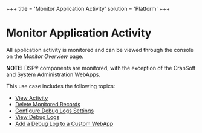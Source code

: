 +++
title = 'Monitor Application Activity'
solution = 'Platform'
+++

# Monitor Application Activity

All application activity is monitored and can be viewed through the
console on the <span style="font-style: italic;">Monitor Overview</span>
page.

**NOTE:** DSP® components are monitored, with the exception of the
CranSoft and System Administration WebApps.

This use case includes the following topics:

  - [View Activity](View_Activity)
  - [Delete Monitored Records](Delete_Monitor_Records)
  - [Configure Debug Logs Settings](Configure_Trace_Parameters)
  - [View Debug Logs](View_Debug_Logs)
  - [Add a Debug Log to a Custom
    WebApp](Add_a_Debug_Log_to_a_Custom_WebApp)

